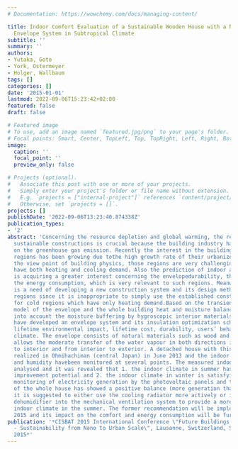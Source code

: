 ```yaml
---
# Documentation: https://wowchemy.com/docs/managing-content/

title: Indoor Comfort Evaluation of a Sustainable Wooden House with a Novel Vapor-open
  Envelope System in Subtropical Climate
subtitle: ''
summary: ''
authors:
- Yutaka, Goto
- York, Ostermeyer
- Holger, Wallbaum
tags: []
categories: []
date: '2015-01-01'
lastmod: 2022-09-06T15:23:42+02:00
featured: false
draft: false

# Featured image
# To use, add an image named `featured.jpg/png` to your page's folder.
# Focal points: Smart, Center, TopLeft, Top, TopRight, Left, Right, BottomLeft, Bottom, BottomRight.
image:
  caption: ''
  focal_point: ''
  preview_only: false

# Projects (optional).
#   Associate this post with one or more of your projects.
#   Simply enter your project's folder or file name without extension.
#   E.g. `projects = ["internal-project"]` references `content/project/deep-learning/index.md`.
#   Otherwise, set `projects = []`.
projects: []
publishDate: '2022-09-06T13:23:40.874338Z'
publication_types:
- '2'
abstract: 'Concerning the resource depletion and global warming, the realization of
  sustainable constructions is crucial because the building industry has a big impact
  on the greenhouse gas emission. Recently the interest in the buildings in subtropical
  regions has been growing due tothe high growth rate of their urbanized areas. From
  the view point of building physics, those regions are very challenging because they
  have both heating and cooling demand. Also the prediction of indoor air humidity
  is acquiring a greater interest concerning the envelopedurability, the comfort and
  the energy consumption, which is very relevant to such regions. Meanwhile, there
  is a need of developing a new construction system and its design method for subtropical
  regions since it is inappropriate to simply use the established construction systems
  for cold regions which have only heating demand.Based on the transient hydrothermal
  model of the envelope and the whole building heat and moisture balance model taking
  into account the moisture buffering by hygroscopic interior materials, the authors
  have developed an envelope system and its insulation optimization scheme which considers
  lifetime environmental impact, lifetime cost, durability, users’ behaviour and local
  climate. The envelope consists of natural materials such as wood and clay and thus
  allows the moderate transfer of the water vapour in both directions i.e. from exterior
  to interior and from interior to exterior. A detached house with this system was
  realized in Ohmihachiman (central Japan) in June 2013 and the indoor temperature
  and humidity havebeen monitored at several points. The measured indoor climate was
  analysed and it was revealed that 1. the indoor climate in summer has a certain
  improvement potential and 2. the indoor climate in winter is satisfying. As the
  monitoring of electricity generation by the photovoltaic panels and the electricityconsumption
  of the whole house has showed a positive balance (more generation than consumption),
  it is suggested to either use the cooling radiator more actively or install an active
  dehumidifier into the mechanical ventilation system to provide a more agreeable
  indoor climate in the summer. The former recommendation will be implemented in summer
  2015 and its impact on the comfort and energy consumption will be further analysed.  '
publication: '*CISBAT 2015 International Conference \"Future Buildings and Districts
  - Sustainability from Nano to Urban Scale\", Lausanne, Switzerland, September 9-11,
  2015*'
---
```

